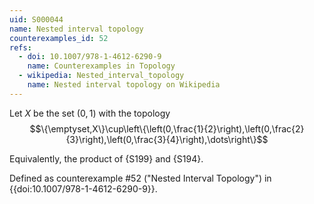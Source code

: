 ```yaml
---
uid: S000044
name: Nested interval topology
counterexamples_id: 52
refs:
  - doi: 10.1007/978-1-4612-6290-9 
    name: Counterexamples in Topology
  - wikipedia: Nested_interval_topology
    name: Nested interval topology on Wikipedia
---
```

Let $X$ be the set $(0,1)$ with the topology
$$\{\emptyset,X\}\cup\left\{\left(0,\frac{1}{2}\right),\left(0,\frac{2}{3}\right),\left(0,\frac{3}{4}\right),\dots\right\}$$

Equivalently, the product of {S199}
and {S194}.

Defined as counterexample #52 ("Nested Interval Topology")
in {{doi:10.1007/978-1-4612-6290-9}}.
